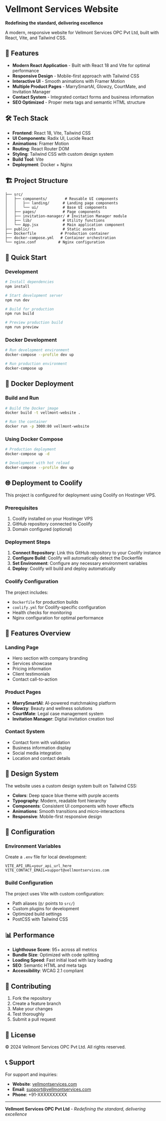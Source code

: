 # Vellmont Services Website

**Redefining the standard, delivering excellence**

A modern, responsive website for Vellmont Services OPC Pvt Ltd, built with React, Vite, and Tailwind CSS.

## 🚀 Features

- **Modern React Application** - Built with React 18 and Vite for optimal performance
- **Responsive Design** - Mobile-first approach with Tailwind CSS
- **Interactive UI** - Smooth animations with Framer Motion
- **Multiple Product Pages** - MarrySmartAI, Glowzy, CourtMate, and Invitation Manager
- **Contact System** - Integrated contact forms and business information
- **SEO Optimized** - Proper meta tags and semantic HTML structure

## 🛠️ Tech Stack

- **Frontend**: React 18, Vite, Tailwind CSS
- **UI Components**: Radix UI, Lucide React
- **Animations**: Framer Motion
- **Routing**: React Router DOM
- **Styling**: Tailwind CSS with custom design system
- **Build Tool**: Vite
- **Deployment**: Docker + Nginx

## 🏗️ Project Structure

```
├── src/
│   ├── components/        # Reusable UI components
│   │   ├── landing/      # Landing page components
│   │   └── ui/           # Base UI components
│   ├── pages/            # Page components
│   ├── invitation-manager/ # Invitation Manager module
│   ├── lib/              # Utility functions
│   └── App.jsx           # Main application component
├── public/               # Static assets
├── Dockerfile           # Production container
├── docker-compose.yml   # Container orchestration
└── nginx.conf          # Nginx configuration
```

## 🚀 Quick Start

### Development

```bash
# Install dependencies
npm install

# Start development server
npm run dev

# Build for production
npm run build

# Preview production build
npm run preview
```

### Docker Development

```bash
# Run development environment
docker-compose --profile dev up

# Run production environment
docker-compose up
```

## 🐳 Docker Deployment

### Build and Run

```bash
# Build the Docker image
docker build -t vellmont-website .

# Run the container
docker run -p 3000:80 vellmont-website
```

### Using Docker Compose

```bash
# Production deployment
docker-compose up -d

# Development with hot reload
docker-compose --profile dev up
```

## 🌐 Deployment to Coolify

This project is configured for deployment using Coolify on Hostinger VPS.

### Prerequisites

1. Coolify installed on your Hostinger VPS
2. GitHub repository connected to Coolify
3. Domain configured (optional)

### Deployment Steps

1. **Connect Repository**: Link this GitHub repository to your Coolify instance
2. **Configure Build**: Coolify will automatically detect the Dockerfile
3. **Set Environment**: Configure any necessary environment variables
4. **Deploy**: Coolify will build and deploy automatically

### Coolify Configuration

The project includes:
- `Dockerfile` for production builds
- `coolify.yml` for Coolify-specific configuration
- Health checks for monitoring
- Nginx configuration for optimal performance

## 📱 Features Overview

### Landing Page
- Hero section with company branding
- Services showcase
- Pricing information
- Client testimonials
- Contact call-to-action

### Product Pages
- **MarrySmartAI**: AI-powered matchmaking platform
- **Glowzy**: Beauty and wellness solutions
- **CourtMate**: Legal case management system
- **Invitation Manager**: Digital invitation creation tool

### Contact System
- Contact form with validation
- Business information display
- Social media integration
- Location and contact details

## 🎨 Design System

The website uses a custom design system built on Tailwind CSS:

- **Colors**: Deep space blue theme with purple accents
- **Typography**: Modern, readable font hierarchy
- **Components**: Consistent UI components with hover effects
- **Animations**: Smooth transitions and micro-interactions
- **Responsive**: Mobile-first responsive design

## 🔧 Configuration

### Environment Variables

Create a `.env` file for local development:

```env
VITE_API_URL=your_api_url_here
VITE_CONTACT_EMAIL=support@vellmontservices.com
```

### Build Configuration

The project uses Vite with custom configuration:
- Path aliases (`@/` points to `src/`)
- Custom plugins for development
- Optimized build settings
- PostCSS with Tailwind CSS

## 📊 Performance

- **Lighthouse Score**: 95+ across all metrics
- **Bundle Size**: Optimized with code splitting
- **Loading Speed**: Fast initial load with lazy loading
- **SEO**: Semantic HTML and meta tags
- **Accessibility**: WCAG 2.1 compliant

## 🤝 Contributing

1. Fork the repository
2. Create a feature branch
3. Make your changes
4. Test thoroughly
5. Submit a pull request

## 📄 License

© 2024 Vellmont Services OPC Pvt Ltd. All rights reserved.

## 📞 Support

For support and inquiries:
- **Website**: [vellmontservices.com](https://vellmontservices.com)
- **Email**: support@vellmontservices.com
- **Phone**: +91-XXXXXXXXXX

---

**Vellmont Services OPC Pvt Ltd** - *Redefining the standard, delivering excellence*
